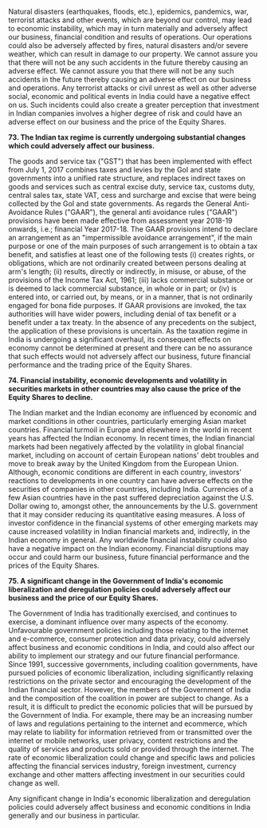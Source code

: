 Natural disasters (earthquakes, floods, etc.), epidemics, pandemics, war, terrorist attacks and other events, which are beyond our control, may lead to economic instability, which may in turn materially and adversely affect our business, financial condition and results of operations. Our operations could also be adversely affected by fires, natural disasters and/or severe weather, which can result in damage to our property. We cannot assure you that there will not be any such accidents in the future thereby causing an adverse effect. We cannot assure you that there will not be any such accidents in the future thereby causing an adverse effect on our business and operations. Any terrorist attacks or civil unrest as well as other adverse social, economic and political events in India could have a negative effect on us. Such incidents could also create a greater perception that investment in Indian companies involves a higher degree of risk and could have an adverse effect on our business and the price of the Equity Shares.

**73. The Indian tax regime is currently undergoing substantial changes which could adversely affect our business.**

The goods and service tax ("GST") that has been implemented with effect from July 1, 2017 combines taxes and levies by the GoI and state governments into a unified rate structure, and replaces indirect taxes on goods and services such as central excise duty, service tax, customs duty, central sales tax, state VAT, cess and surcharge and excise that were being collected by the GoI and state governments. As regards the General Anti-Avoidance Rules ("GAAR"), the general anti avoidance rules ("GAAR") provisions have been made effective from assessment year 2018-19 onwards, i.e.; financial Year 2017-18. The GAAR provisions intend to declare an arrangement as an "impermissible avoidance arrangement", if the main purpose or one of the main purposes of such arrangement is to obtain a tax benefit, and satisfies at least one of the following tests (i) creates rights, or obligations, which are not ordinarily created between persons dealing at arm's length; (ii) results, directly or indirectly, in misuse, or abuse, of the provisions of the Income Tax Act, 1961; (iii) lacks commercial substance or is deemed to lack commercial substance, in whole or in part; or (iv) is entered into, or carried out, by means, or in a manner, that is not ordinarily engaged for bona fide purposes. If GAAR provisions are invoked, the tax authorities will have wider powers, including denial of tax benefit or a benefit under a tax treaty. In the absence of any precedents on the subject, the application of these provisions is uncertain. As the taxation regime in India is undergoing a significant overhaul, its consequent effects on economy cannot be determined at present and there can be no assurance that such effects would not adversely affect our business, future financial performance and the trading price of the Equity Shares.

**74. Financial instability, economic developments and volatility in securities markets in other countries may also cause the price of the Equity Shares to decline.**

The Indian market and the Indian economy are influenced by economic and market conditions in other countries, particularly emerging Asian market countries. Financial turmoil in Europe and elsewhere in the world in recent years has affected the Indian economy. In recent times, the Indian financial markets had been negatively affected by the volatility in global financial market, including on account of certain European nations' debt troubles and move to break away by the United Kingdom from the European Union. Although, economic conditions are different in each country, investors' reactions to developments in one country can have adverse effects on the securities of companies in other countries, including India. Currencies of a few Asian countries have in the past suffered depreciation against the U.S. Dollar owing to, amongst other, the announcements by the U.S. government that it may consider reducing its quantitative easing measures. A loss of investor confidence in the financial systems of other emerging markets may cause increased volatility in Indian financial markets and, indirectly, in the Indian economy in general. Any worldwide financial instability could also have a negative impact on the Indian economy. Financial disruptions may occur and could harm our business, future financial performance and the prices of the Equity Shares.

**75. A significant change in the Government of India's economic liberalization and deregulation policies could adversely affect our business and the price of our Equity Shares.**

The Government of India has traditionally exercised, and continues to exercise, a dominant influence over many aspects of the economy. Unfavourable government policies including those relating to the internet and e-commerce, consumer protection and data privacy, could adversely affect business and economic conditions in India, and could also affect our ability to implement our strategy and our future financial performance. Since 1991, successive governments, including coalition governments, have pursued policies of economic liberalization, including significantly relaxing restrictions on the private sector and encouraging the development of the Indian financial sector. However, the members of the Government of India and the composition of the coalition in power are subject to change. As a result, it is difficult to predict the economic policies that will be pursued by the Government of India. For example, there may be an increasing number of laws and regulations pertaining to the internet and ecommerce, which may relate to liability for information retrieved from or transmitted over the internet or mobile networks, user privacy, content restrictions and the quality of services and products sold or provided through the internet. The rate of economic liberalization could change and specific laws and policies affecting the financial services industry, foreign investment, currency exchange and other matters affecting investment in our securities could change as well.

Any significant change in India's economic liberalization and deregulation policies could adversely affect business and economic conditions in India generally and our business in particular.
